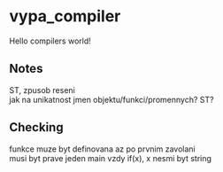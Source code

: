 # vypa_compiler

Hello compilers world!

## Notes

ST, zpusob reseni   
jak na unikatnost jmen objektu/funkci/promennych? ST?

## Checking

funkce muze byt definovana az po prvnim zavolani   
musi byt prave jeden main vzdy
if(x), x nesmi byt string

